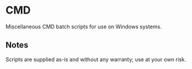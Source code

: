 # CMD
Miscellaneous CMD batch scripts for use on Windows systems.
## Notes
Scripts are supplied as-is and without any warranty; use at your own risk.
